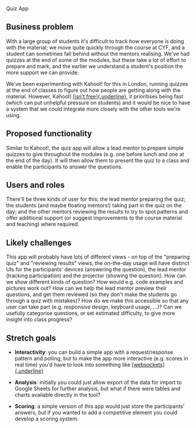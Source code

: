 Quiz App

## Business problem

With a large group of students it's difficult to track how everyone is
doing with the material; we move quite quickly through the course at
CYF, and a student can sometimes fall behind without the mentors
realising. We've had quizzes at the end of some of the modules, but
these take a lot of effort to prepare and mark, and the earlier we
understand a student's position the more support we can provide.

We've been experimenting with Kahoot! for this in London, running
quizzes at the end of classes to figure out how people are getting along
with the material. However, Kahoot! [[isn't
free]{.underline}](https://kahoot.com/businesses/pricing), it
prioritises being fast (which can put unhelpful pressure on students)
and it would be nice to have a system that we could integrate more
closely with the other tools we're using.

## Proposed functionality

Similar to Kahoot!, the quiz app will allow a lead mentor to prepare
simple quizzes to give throughout the modules (e.g. one before lunch and
one at the end of the day). It will then allow them to present the quiz
to a class and enable the participants to answer the questions.

## Users and roles

There'll be three kinds of user for this: the lead mentor preparing the
quiz; the students (and maybe floating mentors!) taking part in the quiz
on the day; and the other mentors reviewing the results to try to spot
patterns and offer additional support (or suggest improvements to the
course material and teaching) where required.

## Likely challenges

This app will probably have lots of different views - on top of the
"preparing quiz" and "reviewing results" views, the on-the-day usage
will have distinct UIs for the participants' devices (answering the
question), the lead mentor (tracking participation) and the projector
(showing the question). How can we show different kinds of question? How
would e.g. code examples and pictures work out? How can we help the lead
mentor preview their questions, and get them reviewed (so they don't
make the students go through a quiz with mistakes)? How do we make this
accessible so that any user can take part (e.g. responsive design,
keyboard usage, ...)? Can we usefully categorise questions, or set
estimated difficulty, to give more insight into class progress?

## Stretch goals

- **Interactivity**: you can build a simple app with a
  request/response pattern and polling, but to make the app more
  interactive (e.g. scores in real time) you'd have to look into
  something like
  [[websockets]{.underline}](https://developer.mozilla.org/en-US/docs/Web/API/WebSockets_API)

- **Analysis**: initially you could just allow export of the data for
  import to Google Sheets for further analysis, but what if there were
  tables and charts available directly in the tool?

- **Scoring**: a simple version of this app would just store the
  participants' answers, but if you wanted to add a competitive
  element you could develop a scoring system.

